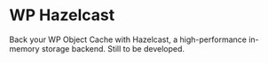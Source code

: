 # WP Hazelcast
Back your WP Object Cache with Hazelcast, a high-performance in-memory storage backend. Still to be developed.
